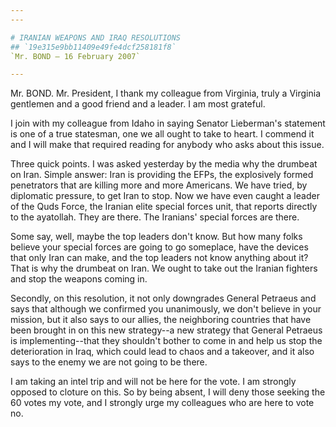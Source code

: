 ```yaml
---
---

# IRANIAN WEAPONS AND IRAQ RESOLUTIONS
## `19e315e9bb11409e49fe4dcf258181f8`
`Mr. BOND — 16 February 2007`

---
```



Mr. BOND. Mr. President, I thank my colleague from Virginia, truly a 
Virginia gentlemen and a good friend and a leader. I am most grateful.



I join with my colleague from Idaho in saying Senator Lieberman's 
statement is one of a true statesman, one we all ought to take to 
heart. I commend it and I will make that required reading for anybody 
who asks about this issue.

Three quick points. I was asked yesterday by the media why the 
drumbeat on Iran. Simple answer: Iran is providing the EFPs, the 
explosively formed penetrators that are killing more and more 
Americans. We have tried, by diplomatic pressure, to get Iran to stop. 
Now we have even caught a leader of the Quds Force, the Iranian elite 
special forces unit, that reports directly to the ayatollah. They are 
there. The Iranians' special forces are there.

Some say, well, maybe the top leaders don't know. But how many folks 
believe your special forces are going to go someplace, have the devices 
that only Iran can make, and the top leaders not know anything about 
it? That is why the drumbeat on Iran. We ought to take out the Iranian 
fighters and stop the weapons coming in.

Secondly, on this resolution, it not only downgrades General Petraeus 
and says that although we confirmed you unanimously, we don't believe 
in your mission, but it also says to our allies, the neighboring 
countries that have been brought in on this new strategy--a new 
strategy that General Petraeus is implementing--that they shouldn't 
bother to come in and help us stop the deterioration in Iraq, which 
could lead to chaos and a takeover, and it also says to the enemy we 
are not going to be there.

I am taking an intel trip and will not be here for the vote. I am 
strongly opposed to cloture on this. So by being absent, I will deny 
those seeking the 60 votes my vote, and I strongly urge my colleagues 
who are here to vote no.
